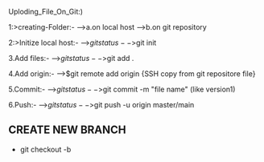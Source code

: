 Uploding_File_On_Git:)

1:>creating-Folder:-
        -->a.on local host
        -->b.on git repository

2:>Initize local host:-
        -->$git status
        -->$git init

3.Add files:-
        -->$git status
        -->$git add .

4.Add origin:-
        -->$git remote add origin {SSH copy from git repositore file}

5.Commit:-
        -->$git status
        -->$git commit -m "file name" (like version1)

6.Push:-
        -->$git status
        -->$git push -u origin master/main

## CREATE NEW BRANCH
- git checkout -b <branch>
